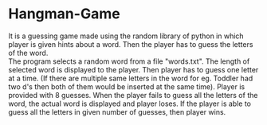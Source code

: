 # Hangman-Game
It is a guessing game made using the random library of python in which player is given hints about a word. Then the player has to guess the letters of the word.  
The program selects a random word from a file "words.txt". The length of selected word is displayed to the player.
Then player has to guess one letter at a time. (If there are multiple same letters in the word for eg. Toddler had two d's then both of them would be inserted at the same time).
Player is provided with 8 guesses.
When the player fails to guess all the letters of the word, the actual word is displayed and player loses.
If the player is able to guess all the letters in given number of guesses, then player wins.
